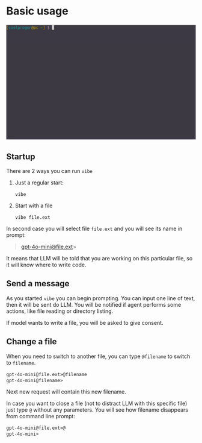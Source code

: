# Basic usage

![](demo.gif)

## Startup
There are 2 ways you can run `vibe`

1. Just a regular start: 
    ```
    vibe
    ```
2. Start with a file
    ```
    vibe file.ext
    ```

In second case you will select file `file.ext` and you will see its name in prompt:
> gpt-4o-mini@file.ext>

It means that LLM will be told that you are working on this particular file,
so it will know where to write code.

## Send a message

As you started `vibe` you can begin prompting.
You can input one line of text, then it will be sent do LLM.
You will be notified if agent performs some actions, like file reading or directory listing.

If model wants to write a file, you will be asked to give consent.

## Change a file
When you need to switch to another file, you can type `@filename` to switch to `filename`.
```
gpt-4o-mini@file.ext>@filename
gpt-4o-mini@filename>
```
Next new request will contain this new filename.

In case you want to close a file (not to distract LLM with this specific file) just type `@` without any parameters.
You will see how filename disappears from command line prompt:
```
gpt-4o-mini@file.ext>@
gpt-4o-mini>
```
